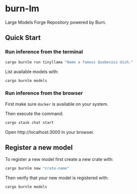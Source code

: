 # burn-lm

Large Models Forge Repository powered by Burn.

## Quick Start

### Run inference from the terminal

```sh
cargo burnlm run tinyllama "Name a famous Quebecois dish."
```

List available models with:

```sh
cargo burnlm models
```

### Run inference from the browser

First make sure `docker` is available on your system.

Then execute the command:

```sh
cargo xtask chat start
```

Open http://localhost:3000 in your browser.

## Register a new model

To register a new model first create a new crate with:

```sh
cargo burnlm new "crate-name"
```

Then verify that your new model is registered with:

```sh
cargo burnlm models
```


